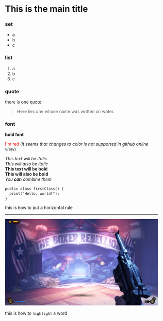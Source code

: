 # This is the main title

### set
* a
* b
* c

### list
1. a
2. b
3. c

### quote
there is one quote:
>Here lies one whose name was written on water.

### font
**bold font**

<font color='red'>I'm red</font> (_it seems that changes to color is not supported in github online view_)

*This text will be italic*  
_This will also be italic_    
**This text will be bold**    
__This will also be bold__    
_You **can** combine them_

```
public class firstClass() {
  print("Hello, world!");
}
```
this is how to put a horizontal rule
***

![could not find picture](https://github.com/jy03147937/Notes/blob/master/test.jpg?raw=true)

this is how to `highlight` a word
